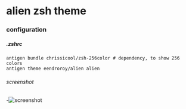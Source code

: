 # alien zsh theme
### configuration
##### .zshrc
    antigen bundle chrissicool/zsh-256color # dependency, to show 256 colors
    antigen theme eendroroy/alien alien
###### screenshot 
-![screenshot](https://github.com/eendroroy/alien/raw/images/images/alien-mac.png "alien")

